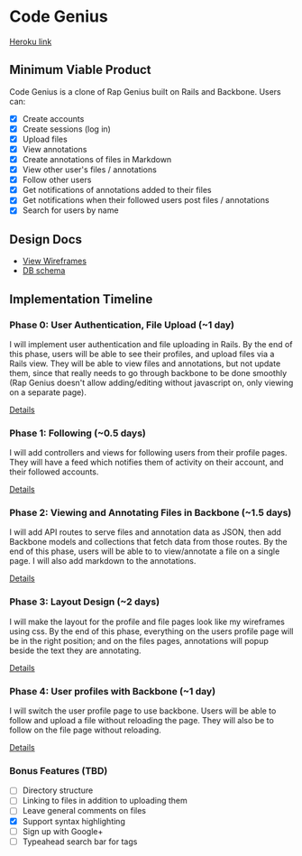 # Code Genius

[Heroku link][heroku]

[heroku]: https://codegeniuses.herokuapp.com/

## Minimum Viable Product
Code Genius is a clone of Rap Genius built on Rails and Backbone. Users can:

- [X] Create accounts
- [X] Create sessions (log in)
- [X] Upload files
- [X] View annotations
- [X] Create annotations of files in Markdown
- [X] View other user's files / annotations
- [X] Follow other users
- [X] Get notifications of annotations added to their files
- [X] Get notifications when their followed users post files / annotations
- [X] Search for users by name

## Design Docs
* [View Wireframes][views]
* [DB schema][schema]

[views]: ./docs/views.md
[schema]: ./docs/schema.md

## Implementation Timeline

### Phase 0: User Authentication, File Upload (~1 day)
I will implement user authentication and file uploading in Rails. By the end of this phase, users will be able to see their profiles, and upload files via a Rails view. They will be able to view files and annotations, but not update them, since that really needs to go through backbone to be done smoothly (Rap Genius doesn't allow adding/editing without javascript on, only viewing on a separate page).

[Details][phase-zero]

### Phase 1: Following (~0.5 days)
I will add controllers and views for following users from their profile pages. They will have a feed which notifies them of activity on their account, and their followed accounts.

[Details][phase-one]

### Phase 2: Viewing and Annotating Files in Backbone (~1.5 days)
I will add API routes to serve files and annotation data as JSON, then add Backbone models and collections that fetch data from those routes. By the end of this phase, users will be able to to view/annotate a file on a single page. I will also add markdown to the annotations.

[Details][phase-two]

### Phase 3: Layout Design (~2 days)
I will make the layout for the profile and file pages look like my wireframes using css. By the end of this phase, everything on the users profile page will be in the right position; and on the files pages, annotations will popup beside the text they are annotating.

[Details][phase-three]

### Phase 4: User profiles with Backbone (~1 day)
I will switch the user profile page to use backbone. Users will be able to follow and upload a file without reloading the page. They will also be to follow on the file page without reloading.

[Details][phase-four]

### Bonus Features (TBD)
- [ ] Directory structure
- [ ] Linking to files in addition to uploading them
- [ ] Leave general comments on files
- [X] Support syntax highlighting
- [ ] Sign up with Google+
- [ ] Typeahead search bar for tags

[phase-zero]: ./docs/phases/phase0.md
[phase-one]: ./docs/phases/phase1.md
[phase-two]: ./docs/phases/phase2.md
[phase-three]: ./docs/phases/phase3.md
[phase-four]: ./docs/phases/phase4.md
